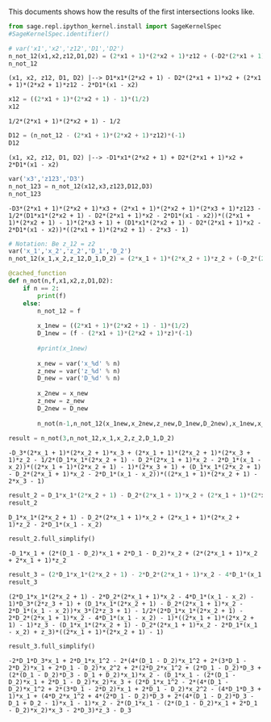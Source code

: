 
This documents shows how the results of the first intersections looks like.


```python
from sage.repl.ipython_kernel.install import SageKernelSpec
#SageKernelSpec.identifier()
```


```python
# var('x1','x2','z12','D1','D2')
n_not_12(x1,x2,z12,D1,D2) = (2*x1 + 1)*(2*x2 + 1)*z12 + (-D2*(2*x1 + 1)*x2 + D1*(2*x2 + 1)*x1) - 2*(x1 - x2)*D1
n_not_12
```




    (x1, x2, z12, D1, D2) |--> D1*x1*(2*x2 + 1) - D2*(2*x1 + 1)*x2 + (2*x1 + 1)*(2*x2 + 1)*z12 - 2*D1*(x1 - x2)




```python
x12 = ((2*x1 + 1)*(2*x2 + 1) - 1)*(1/2)
x12
```




    1/2*(2*x1 + 1)*(2*x2 + 1) - 1/2




```python
D12 = (n_not_12 - (2*x1 + 1)*(2*x2 + 1)*z12)*(-1)
D12
```




    (x1, x2, z12, D1, D2) |--> -D1*x1*(2*x2 + 1) + D2*(2*x1 + 1)*x2 + 2*D1*(x1 - x2)




```python
var('x3','z123','D3')
n_not_123 = n_not_12(x12,x3,z123,D12,D3)
n_not_123
```




    -D3*(2*x1 + 1)*(2*x2 + 1)*x3 + (2*x1 + 1)*(2*x2 + 1)*(2*x3 + 1)*z123 - 1/2*(D1*x1*(2*x2 + 1) - D2*(2*x1 + 1)*x2 - 2*D1*(x1 - x2))*((2*x1 + 1)*(2*x2 + 1) - 1)*(2*x3 + 1) + (D1*x1*(2*x2 + 1) - D2*(2*x1 + 1)*x2 - 2*D1*(x1 - x2))*((2*x1 + 1)*(2*x2 + 1) - 2*x3 - 1)




```python
# Notation: Be z_12 = z2
var('x_1','x_2','z_2','D_1','D_2')
n_not_12(x_1,x_2,z_12,D_1,D_2) = (2*x_1 + 1)*(2*x_2 + 1)*z_2 + (-D_2*(2*x_1 + 1)*x_2 + D_1*(2*x_2 + 1)*x_1) - 2*(x_1 - x_2)*D_1

@cached_function
def n_not(n,f,x1,x2,z,D1,D2):
    if n == 2:
        print(f)
    else:
        n_not_12 = f        
        
        x_1new = ((2*x1 + 1)*(2*x2 + 1) - 1)*(1/2)        
        D_1new = (f - (2*x1 + 1)*(2*x2 + 1)*z)*(-1)
        
        #print(x_1new)
        
        x_new = var('x_%d' % n)
        z_new = var('z_%d' % n)
        D_new = var('D_%d' % n)
        
        x_2new = x_new
        z_new = z_new        
        D_2new = D_new
        
        n_not(n-1,n_not_12(x_1new,x_2new,z_new,D_1new,D_2new),x_1new,x_2new,z_new,D_1new,D_2new)
        
result = n_not(3,n_not_12,x_1,x_2,z_2,D_1,D_2)
```

    -D_3*(2*x_1 + 1)*(2*x_2 + 1)*x_3 + (2*x_1 + 1)*(2*x_2 + 1)*(2*x_3 + 1)*z_2 - 1/2*(D_1*x_1*(2*x_2 + 1) - D_2*(2*x_1 + 1)*x_2 - 2*D_1*(x_1 - x_2))*((2*x_1 + 1)*(2*x_2 + 1) - 1)*(2*x_3 + 1) + (D_1*x_1*(2*x_2 + 1) - D_2*(2*x_1 + 1)*x_2 - 2*D_1*(x_1 - x_2))*((2*x_1 + 1)*(2*x_2 + 1) - 2*x_3 - 1)



```python
result_2 = D_1*x_1*(2*x_2 + 1) - D_2*(2*x_1 + 1)*x_2 + (2*x_1 + 1)*(2*x_2 + 1)*z_2 - 2*D_1*(x_1 - x_2)
result_2
```




    D_1*x_1*(2*x_2 + 1) - D_2*(2*x_1 + 1)*x_2 + (2*x_1 + 1)*(2*x_2 + 1)*z_2 - 2*D_1*(x_1 - x_2)




```python
result_2.full_simplify()
```




    -D_1*x_1 + (2*(D_1 - D_2)*x_1 + 2*D_1 - D_2)*x_2 + (2*(2*x_1 + 1)*x_2 + 2*x_1 + 1)*z_2




```python
result_3 = (2*D_1*x_1*(2*x_2 + 1) - 2*D_2*(2*x_1 + 1)*x_2 - 4*D_1*(x_1 - x_2) - 1)*D_3*(2*z_3 + 1) + (D_1*x_1*(2*x_2 + 1) - D_2*(2*x_1 + 1)*x_2 - 2*D_1*(x_1 - x_2))*x_3*(2*z_3 + 1) - 1/2*(2*D_1*x_1*(2*x_2 + 1) - 2*D_2*(2*x_1 + 1)*x_2 - 4*D_1*(x_1 - x_2) - 1)*((2*x_1 + 1)*(2*x_2 + 1) - 1)*z_3 - (D_1*x_1*(2*x_2 + 1) - D_2*(2*x_1 + 1)*x_2 - 2*D_1*(x_1 - x_2) + z_3)*((2*x_1 + 1)*(2*x_2 + 1) - 1)
result_3
```




    (2*D_1*x_1*(2*x_2 + 1) - 2*D_2*(2*x_1 + 1)*x_2 - 4*D_1*(x_1 - x_2) - 1)*D_3*(2*z_3 + 1) + (D_1*x_1*(2*x_2 + 1) - D_2*(2*x_1 + 1)*x_2 - 2*D_1*(x_1 - x_2))*x_3*(2*z_3 + 1) - 1/2*(2*D_1*x_1*(2*x_2 + 1) - 2*D_2*(2*x_1 + 1)*x_2 - 4*D_1*(x_1 - x_2) - 1)*((2*x_1 + 1)*(2*x_2 + 1) - 1)*z_3 - (D_1*x_1*(2*x_2 + 1) - D_2*(2*x_1 + 1)*x_2 - 2*D_1*(x_1 - x_2) + z_3)*((2*x_1 + 1)*(2*x_2 + 1) - 1)




```python
result_3.full_simplify()
```




    -2*D_1*D_3*x_1 + 2*D_1*x_1^2 - 2*(4*(D_1 - D_2)*x_1^2 + 2*(3*D_1 - 2*D_2)*x_1 + 2*D_1 - D_2)*x_2^2 + 2*(2*D_2*x_1^2 + (2*D_1 - D_2)*D_3 + (2*(D_1 - D_2)*D_3 - D_1 + D_2)*x_1)*x_2 - (D_1*x_1 - (2*(D_1 - D_2)*x_1 + 2*D_1 - D_2)*x_2)*x_3 + (2*D_1*x_1^2 - 2*(4*(D_1 - D_2)*x_1^2 + 2*(3*D_1 - 2*D_2)*x_1 + 2*D_1 - D_2)*x_2^2 - (4*D_1*D_3 + 1)*x_1 + (4*D_2*x_1^2 + 4*(2*D_1 - D_2)*D_3 + 2*(4*(D_1 - D_2)*D_3 - D_1 + D_2 - 1)*x_1 - 1)*x_2 - 2*(D_1*x_1 - (2*(D_1 - D_2)*x_1 + 2*D_1 - D_2)*x_2)*x_3 - 2*D_3)*z_3 - D_3


